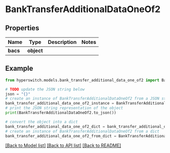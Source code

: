 # BankTransferAdditionalDataOneOf2


## Properties

Name | Type | Description | Notes
------------ | ------------- | ------------- | -------------
**bacs** | **object** |  | 

## Example

```python
from hyperswitch.models.bank_transfer_additional_data_one_of2 import BankTransferAdditionalDataOneOf2

# TODO update the JSON string below
json = "{}"
# create an instance of BankTransferAdditionalDataOneOf2 from a JSON string
bank_transfer_additional_data_one_of2_instance = BankTransferAdditionalDataOneOf2.from_json(json)
# print the JSON string representation of the object
print(BankTransferAdditionalDataOneOf2.to_json())

# convert the object into a dict
bank_transfer_additional_data_one_of2_dict = bank_transfer_additional_data_one_of2_instance.to_dict()
# create an instance of BankTransferAdditionalDataOneOf2 from a dict
bank_transfer_additional_data_one_of2_from_dict = BankTransferAdditionalDataOneOf2.from_dict(bank_transfer_additional_data_one_of2_dict)
```
[[Back to Model list]](../README.md#documentation-for-models) [[Back to API list]](../README.md#documentation-for-api-endpoints) [[Back to README]](../README.md)


